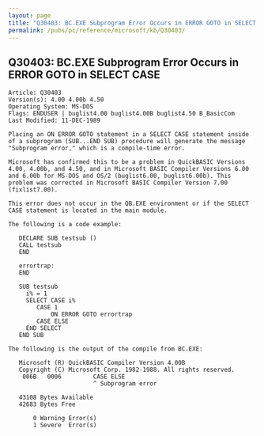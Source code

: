 ```yaml
---
layout: page
title: "Q30403: BC.EXE Subprogram Error Occurs in ERROR GOTO in SELECT CASE"
permalink: /pubs/pc/reference/microsoft/kb/Q30403/
---
```


## Q30403: BC.EXE Subprogram Error Occurs in ERROR GOTO in SELECT CASE

	Article: Q30403
	Version(s): 4.00 4.00b 4.50
	Operating System: MS-DOS
	Flags: ENDUSER | buglist4.00 buglist4.00B buglist4.50 B_BasicCom
	Last Modified: 11-DEC-1989
	
	Placing an ON ERROR GOTO statement in a SELECT CASE statement inside
	of a subprogram (SUB...END SUB) procedure will generate the message
	"Subprogram error," which is a compile-time error.
	
	Microsoft has confirmed this to be a problem in QuickBASIC Versions
	4.00, 4.00b, and 4.50, and in Microsoft BASIC Compiler Versions 6.00
	and 6.00b for MS-DOS and OS/2 (buglist6.00, buglist6.00b). This
	problem was corrected in Microsoft BASIC Compiler Version 7.00
	(fixlist7.00).
	
	This error does not occur in the QB.EXE environment or if the SELECT
	CASE statement is located in the main module.
	
	The following is a code example:
	
	   DECLARE SUB testsub ()
	   CALL testsub
	   END
	
	   errortrap:
	   END
	
	   SUB testsub
	     i% = 1
	     SELECT CASE i%
	        CASE 1
	            ON ERROR GOTO errortrap
	        CASE ELSE
	     END SELECT
	   END SUB
	
	The following is the output of the compile from BC.EXE:
	
	   Microsoft (R) QuickBASIC Compiler Version 4.00B
	   Copyright (C) Microsoft Corp. 1982-1988. All rights reserved.
	    006B   0006         CASE ELSE
	                        ^ Subprogram error
	
	   43108 Bytes Available
	   42683 Bytes Free
	
	       0 Warning Error(s)
	       1 Severe  Error(s)

